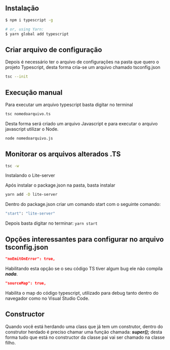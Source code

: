 ## Instalação

```bash
$ npm i typescript -g

# or, using Yarn:
$ yarn global add typescript
```

## Criar arquivo de configuração

Depois é necessário ter o arquivo de configurações na pasta que quero o projeto Typescript, desta forma cria-se um arquivo chamado tsconfig.json

```bash
tsc --init
```

## Execução manual

Para executar um arquivo typescript basta digitar no terminal

```bash
tsc nomedoarquivo.ts
```

Desta forma será criado um arquivo Javascript e para executar o arquivo javascript utilizar o Node.

```bash
node nomedoarquivo.js
```

## Monitorar os arquivos alterados .TS

```bash
tsc -w
```

Instalando o Lite-server

Após instalar o package.json na pasta, basta instalar

```bash
yarn add -D lite-server
```

Dentro do package.json criar um comando start com o seguinte comando:

```bash
"start": "lite-server"
```

Depois basta digitar no terminar: `yarn start`

## Opções interessantes para configurar no arquivo tsconfig.json

```json
"noEmitOnError": true,
```
Habilitando esta opção se o seu código TS tiver algum bug ele não compila ***nada***.

```json
"sourceMap": true,
```

Habilita o map do código typescript, utilizado para debug tanto dentro do navegador como no Visual Studio Code.

## Constructor
Quando você está herdando uma class que já tem um construtor, dentro do construtor herdado é preciso chamar uma função chamada: ***super();*** desta forma tudo que está no constructor da classe pai vai ser chamado na classe filho.
